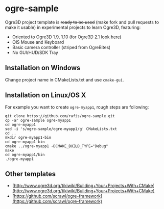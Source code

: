ogre-sample
===========

Ogre3D project template is ~~ready to be used~~ (make fork and pull requests to make it usable)
in experimental projects to learn Ogre3D, featuring:

* Oriented to Ogre3D 1.9, 1.10 (for Ogre3D 2.1 look [here](https://github.com/rafis/ogre2-sample))
* OIS Mouse and Keyboard
* Basic camera controller (striped from OgreBites)
* No GUI/HUD/SDK Tray

Installation on Windows
-----------------------

Change project name in CMakeLists.txt and use `cmake-gui`.

Installation on Linux/OS X
--------------------------

For example you want to create `ogre-myapp1`, rough steps are following:

    git clone https://github.com/rafis/ogre-sample.git
    cp -ar ogre-sample ogre-myapp1
    cd ogre-myapp1
    sed -i 's/ogre-sample/ogre-myapp1/g' CMakeLists.txt
    cd ..
    mkdir ogre-myapp1-bin
    cd ogre-myapp1-bin
    cmake ../ogre-myapp1 -DCMAKE_BUILD_TYPE="Debug"
    make
    cd ogre-myapp1/bin
    ./ogre-myapp1

Other templates
---------------

* [http://www.ogre3d.org/tikiwiki/Building+Your+Projects+With+CMake](http://www.ogre3d.org/tikiwiki/Building+Your+Projects+With+CMake)
* [https://github.com/scrawl/ogre-framework](https://github.com/scrawl/ogre-framework)
